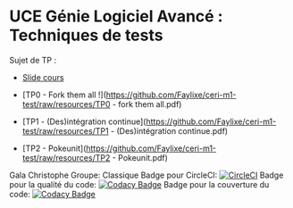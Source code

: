 # UCE Génie Logiciel Avancé : Techniques de tests

Sujet de TP : 

- [Slide cours](https://github.com/Faylixe/ceri-m1-test/blob/resources/Technique%20de%20tests.pdf)

- [TP0 - Fork them all !](https://github.com/Faylixe/ceri-m1-test/raw/resources/TP0 - fork them all.pdf)
- [TP1 - (Des)intégration continue](https://github.com/Faylixe/ceri-m1-test/raw/resources/TP1 - (Des)intégration continue.pdf)
- [TP2 - Pokeunit](https://github.com/Faylixe/ceri-m1-test/raw/resources/TP2 - Pokeunit.pdf)

Gala Christophe
Groupe: Classique
Badge pour CircleCI: [![CircleCI](https://circleci.com/gh/christophegala/ceri-m1-test.svg?style=svg)](https://circleci.com/gh/christophegala/ceri-m1-test)
Badge pour la qualité du code: [![Codacy Badge](https://api.codacy.com/project/badge/Grade/54f4c9c34374499892f45d8e63f20bf7)](https://www.codacy.com/app/christophegala/ceri-m1-test?utm_source=github.com&amp;utm_medium=referral&amp;utm_content=christophegala/ceri-m1-test&amp;utm_campaign=Badge_Grade)
Badge pour la couverture du code: [![Codacy Badge](https://api.codacy.com/project/badge/Coverage/54f4c9c34374499892f45d8e63f20bf7)](https://www.codacy.com/app/christophegala/ceri-m1-test?utm_source=github.com&utm_medium=referral&utm_content=christophegala/ceri-m1-test&utm_campaign=Badge_Coverage)